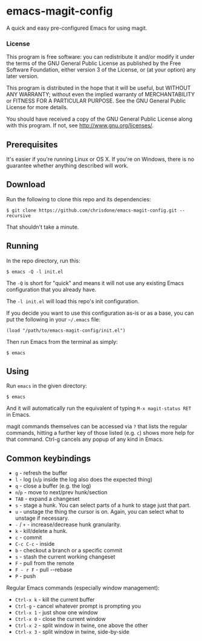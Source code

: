 # emacs-magit-config

A quick and easy pre-configured Emacs for using magit.

### License

This program is free software: you can redistribute it and/or modify
it under the terms of the GNU General Public License as published by
the Free Software Foundation, either version 3 of the License, or
(at your option) any later version.

This program is distributed in the hope that it will be useful,
but WITHOUT ANY WARRANTY; without even the implied warranty of
MERCHANTABILITY or FITNESS FOR A PARTICULAR PURPOSE.  See the
GNU General Public License for more details.

You should have received a copy of the GNU General Public License
along with this program. If not, see <http://www.gnu.org/licenses/>.

## Prerequisites

It's easier if you're running Linux or OS X. If you're on Windows,
there is no guarantee whether anything described will work.

## Download

Run the following to clone this repo and its dependencies:

    $ git clone https://github.com/chrisdone/emacs-magit-config.git --recursive

That shouldn't take a minute.

## Running

In the repo directory, run this:

    $ emacs -Q -l init.el

The `-Q` is short for "quick" and means it will not use any existing
Emacs configuration that you already have.

The `-l init.el` will load this repo's init configuration.

If you decide you want to use this configuration as-is or as a base,
you can put the following in your `~/.emacs` file:

    (load "/path/to/emacs-magit-config/init.el")

Then run Emacs from the terminal as simply:

    $ emacs

## Using

Run `emacs` in the given directory:

    $ emacs

And it will automatically run the equivalent of typing `M-x
magit-status RET` in Emacs.

magit commands themselves can be accessed via `?` that lists the
regular commands, hitting a further key of those listed (e.g. `c`)
shows more help for that command. Ctrl-g cancels any popup of any kind
in Emacs.

## Common keybindings

* `g` - refresh the buffer
* `l` - log (`n`/`p` inside the log also does the expected thing)
* `q` - close a buffer (e.g. the log)
* `n`/`p` - move to next/prev hunk/section
* `TAB` - expand a changeset
* `s` - stage a hunk. You can select parts of a hunk to stage just
  that part.
* `u` - unstage the thing the cursor is on. Again, you can select what
  to unstage if necessary.
* `-` / `+` - increase/decrease hunk granularity.
* `k` - kill/delete a hunk.
* `c` - commit
* `C-c C-c` - inside
* `b` - checkout a branch or a specific commit
* `s` - stash the current working changeset
* `F` - pull from the remote
* `F - r F` - pull --rebase
* `P` - push

Regular Emacs commands (especially window management):

* `Ctrl-x k` - kill the current buffer
* `Ctrl-g` - cancel whatever prompt is prompting you
* `Ctrl-x 1` - just show one window
* `Ctrl-x 0` - close the current window
* `Ctrl-x 2` - split window in twine, one above the other
* `Ctrl-x 3` - split window in twine, side-by-side
